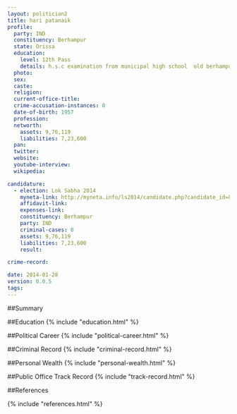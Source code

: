 ```yaml
---
layout: politician2
title: hari patanaik
profile: 
  party: IND
  constituency: Berhampur
  state: Orissa
  education: 
    level: 12th Pass
    details: h.s.c examination from municipal high school  old berhampur .
  photo: 
  sex: 
  caste: 
  religion: 
  current-office-title: 
  crime-accusation-instances: 0
  date-of-birth: 1957
  profession: 
  networth: 
    assets: 9,76,119
    liabilities: 7,23,600
  pan: 
  twitter: 
  website: 
  youtube-interview: 
  wikipedia: 

candidature: 
  - election: Lok Sabha 2014
    myneta-link: http://myneta.info/ls2014/candidate.php?candidate_id=833
    affidavit-link: 
    expenses-link: 
    constituency: Berhampur 
    party: IND
    criminal-cases: 0
    assets: 9,76,119
    liabilities: 7,23,600
    result:  

crime-record: 

date: 2014-01-28
version: 0.0.5
tags: 
---
```

##Summary


##Education
{% include "education.html" %}


##Political Career
{% include "political-career.html" %}


##Criminal Record
{% include "criminal-record.html" %}


##Personal Wealth
{% include "personal-wealth.html" %}


##Public Office Track Record
{% include "track-record.html" %}


##References


{% include "references.html" %}